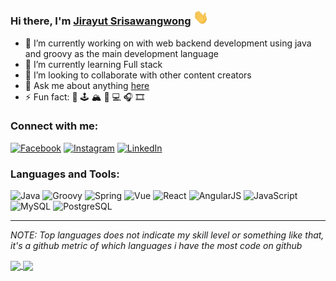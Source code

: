 ### Hi there, I'm [Jirayut Srisawangwong](https://jirayutcc.github.io) <img src="https://raw.githubusercontent.com/ABSphreak/ABSphreak/master/gifs/Hi.gif" width="25px">

- 🔭 I’m currently working on with web backend development using java and groovy as the main development language
- 🌱 I’m currently learning Full stack
- 👯 I’m looking to collaborate with other content creators
- 💬 Ask me about anything [here](https://github.com/jirayutcc/jirayutcc/issues)
- ⚡ Fun fact: 🐶 🕹️ 🏔️ 📸 💻 🎧 🎞️

### Connect with me:
[![Facebook](https://img.shields.io/badge/-Facebook-090909?style=for-the-badge&logo=Facebook&logoColor=1195F5)](https://www.facebook.com/jirayutcc)
[![Instagram](https://img.shields.io/badge/-Instagram-090909?style=for-the-badge&logo=instagram&logoColor=B4068E)](https://www.instagram.com/farmhouse.fh)
[![LinkedIn](https://img.shields.io/badge/-LinkedIn-090909?style=for-the-badge&logo=linkedin&logoColor=007BB6)](https://www.linkedin.com/in/jirayutcc)

### Languages and Tools:
![Java](https://img.shields.io/badge/-Java-090909?style=for-the-badge&logo=java&logoColor=white)
![Groovy](https://img.shields.io/badge/-Groovy-090909?style=for-the-badge&logo=apache-groovy&logoColor=4298B8)
![Spring](https://img.shields.io/badge/-Spring-090909?style=for-the-badge&logo=spring&logoColor=6DB33F)
![Vue](https://img.shields.io/badge/-Vue-090909?style=for-the-badge&logo=vue.js&logoColor=4FC08D)
![React](https://img.shields.io/badge/-React-090909?style=for-the-badge&logo=react&logoColor=61DAFB)
![AngularJS](https://img.shields.io/badge/-AngularJS-090909?style=for-the-badge&logo=angularjs&logoColor=E23237)
![JavaScript](https://img.shields.io/badge/-JavaScript-090909?style=for-the-badge&logo=JavaScript&logoColor=E9D54D)
![MySQL](https://img.shields.io/badge/-MySQL-090909?style=for-the-badge&logo=mysql&logoColor=00648B)
![PostgreSQL](https://img.shields.io/badge/-PostgreSQL-090909?style=for-the-badge&logo=postgresql&logoColor=316192)
<!-- ![Bootstrap](https://img.shields.io/badge/-Bootstrap-090909?style=for-the-badge&logo=Bootstrap&logoColor=563D7C)
![jQuery](https://img.shields.io/badge/-jQuery-090909?style=for-the-badge&logo=jQuery&logoColor=0769AD)
![Hibernate](https://img.shields.io/badge/-Hibernate-090909?style=for-the-badge&logo=hibernate&logoColor=59666C)
![VSCode](https://img.shields.io/badge/-VSCode-090909?style=for-the-badge&logo=visual-studio-code&logoColor=007ACC)
![EclipseIDE](https://img.shields.io/badge/-EclipseIDE-090909?style=for-the-badge&logo=Eclipse-IDE&logoColor=2C2255)
![IntelliJIDEA](https://img.shields.io/badge/-IntelliJIDEA-090909?style=for-the-badge&logo=IntelliJ-IDEA&logoColor=4D4D4D)
![Postman](https://img.shields.io/badge/-Postman-090909?style=for-the-badge&logo=postman&logoColor=FF6C37)
![Gitlab](https://img.shields.io/badge/-Gitlab-090909?style=for-the-badge&logo=gitlab&logoColor=FCA121) -->

---

*NOTE: Top languages does not indicate my skill level or something like that, it's a github metric of which languages i have the most code on github*

<a href="https://github-readme-stats.vercel.app/api?username=jirayutcc&show_icons=true&theme=gotham">
<img align="center" src="https://github-readme-stats.vercel.app/api?username=jirayutcc&show_icons=true&theme=gotham" />
</a>
<a href="https://github-readme-stats.vercel.app/api/top-langs/?username=jirayutcc&layout=compact&theme=gotham">
<img align="center" src="https://github-readme-stats.vercel.app/api/top-langs/?username=jirayutcc&layout=compact&theme=gotham" />
</a>
